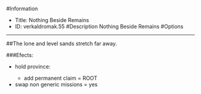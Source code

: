 #Information
 - Title: Nothing Beside Remains
 - ID: verkaldromak.55
#Description
Nothing Beside Remains
#Options

___
##The lone and level sands stretch far away.

###Efects:<ul><li>hold province:</li><ul><li>add permanent claim = ROOT</li></ul><li>swap non generic missions = yes</li></ul>
